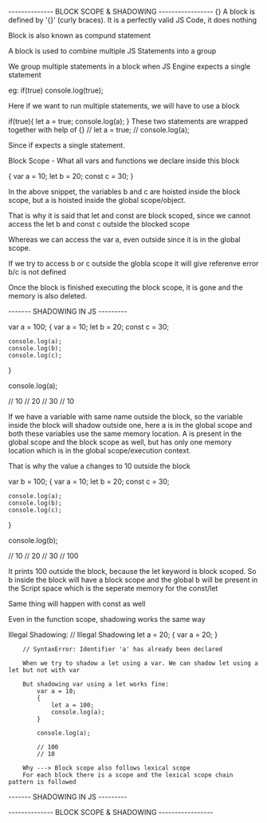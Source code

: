-------------- BLOCK SCOPE & SHADOWING -----------------
{}
A block is defined by '{}' (curly braces). It is a perfectly valid JS Code, it does nothing

Block is also known as compund statement

A block is used to combine multiple JS Statements into a group

We group multiple statements in a block when JS Engine expects a single statement

eg: if(true) console.log(true);

Here if we want to run multiple statements, we will have to use a block

if(true){
    let a = true;
    console.log(a);
} 
 These two statements are wrapped together with help of {}
// let a = true;
// console.log(a);
 
 Since if expects a single statement.

 Block Scope - What all vars and functions we declare inside this block

 {
    var a = 10;
    let b = 20;
    const c = 30;
 }

In the above snippet, the variables b and c are hoisted inside the block scope, but a is hoisted inside the global scope/object.

That is why it is said that let and const are block scoped, since we cannot access the let b and const c outside the blocked scope

Whereas we can access the var a, even outside since it is in the global scope.

If we try to access b or c outside the globla scope it will give referenve error b/c is not defined

Once the block is finished executing the block scope, it is gone and the memory is also deleted.


------- SHADOWING IN JS ---------

var a = 100;
{
    var a = 10;
    let b = 20;
    const c = 30;

    console.log(a);
    console.log(b);
    console.log(c);
}

console.log(a);

// 10
// 20
// 30
// 10

If we have a variable with same name outside the block, so the variable inside the block will shadow outside one, here a is in the global scope and both these variables use the same memory location. A is present in the global scope and the block scope as well, but has only one memory location which is in the global scope/execution context.

That is why the value a changes to 10 outside the block


var b = 100;
{
    var a = 10;
    let b = 20;
    const c = 30;

    console.log(a);
    console.log(b);
    console.log(c);
}

console.log(b);

// 10
// 20
// 30
// 100

It prints 100 outside the block, because the let keyword is block scoped. So b inside the block will have a block scope and the global b will be present in the Script space which is the seperate memory for the const/let

Same thing will happen with const as well

Even in the function scope, shadowing works the same way


Illegal Shadowing: 
        // Illegal Shadowing
        let a = 20;
        {
            var a = 20;
        }

        // SyntaxError: Identifier 'a' has already been declared

        When we try to shadow a let using a var. We can shadow let using a let but not with var

        But shadowing var using a let works fine:
            var a = 10;
            {
                let a = 100;
                console.log(a);
            }

            console.log(a);

            // 100
            // 10

        Why ---> Block scope also follows lexical scope
        For each block there is a scope and the lexical scope chain pattern is followed

------- SHADOWING IN JS ---------



-------------- BLOCK SCOPE & SHADOWING -----------------